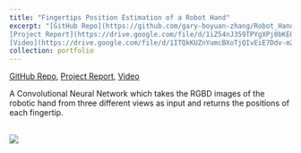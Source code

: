 ```yaml
---
title: "Fingertips Position Estimation of a Robot Hand"
excerpt: "[GitHub Repo](https://github.com/gary-boyuan-zhang/Robot_Hand_Fingertips_Estimation), 
[Project Report](https://drive.google.com/file/d/1iZ54nJ359TPYgXPj0bKEQGqdpQREHRiU/view?usp=sharing), 
[Video](https://drive.google.com/file/d/1ITQkKUZnYumcBXoTjQIvEiE7Ddv-m2X1/view?usp=sharing)<br/>A Convolutional Neural Network which takes the RGBD images of the robotic hand from three different views as input and returns the positions of each fingertip."
collection: portfolio
---
```


[GitHub Repo](https://github.com/gary-boyuan-zhang/Robot_Hand_Fingertips_Estimation), 
[Project Report](https://drive.google.com/file/d/1iZ54nJ359TPYgXPj0bKEQGqdpQREHRiU/view?usp=sharing), 
[Video](https://drive.google.com/file/d/1ITQkKUZnYumcBXoTjQIvEiE7Ddv-m2X1/view?usp=sharing)

A Convolutional Neural Network which takes the RGBD images of the robotic hand from three different views as input and returns the positions of each fingertip.

<br/><img src='https://drive.google.com/uc?id=1PqOeK3I7uj8cB2Ygv0N689al3-pqj_7T'>
